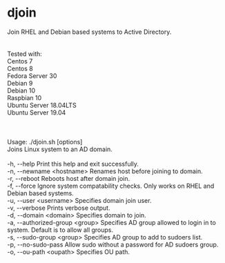 # djoin</br>
Join RHEL and Debian based systems to Active Directory.</br>
</br>
</br>
Tested with:</br>
Centos 7</br>
Centos 8</br>
Fedora Server 30</br>
Debian 9</br>
Debian 10</br>
Raspbian 10</br>
Ubuntu Server 18.04LTS</br>
Ubuntu Server 19.04</br>
</br>
</br>
</br>
Usage: ./djoin.sh [options]</br>
Joins Linux system to an AD domain.</br>
</br>
  -h, --help                        Print this help and exit successfully.</br>
  -n, --newname \<hostname\>          Renames host before joining to domain.</br>
  -r, --reboot                      Reboots host after domain join.</br>
  -f, --force                       Ignore system compatability checks. Only works on RHEL and Debian based systems.</br>
  -u, --user \<username\>             Specifies domain join user.</br>
  -v, --verbose                     Prints verbose output.</br>
  -d, --domain \<domain\>             Specifies domain to join.</br>
  -a, --authorized-group \<group\>    Specifies AD group allowed to login in to system. Default is to allow all groups.</br>
  -s, --sudo-group \<group\>          Specifies AD group to add to sudoers list.</br>
  -p, --no-sudo-pass                Allow sudo without a password for AD sudoers group.</br>
  -o, --ou-path \<oupath\>            Specifies OU path.</br>
